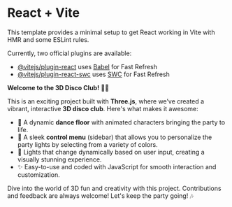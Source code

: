# React + Vite

This template provides a minimal setup to get React working in Vite with HMR and some ESLint rules.

Currently, two official plugins are available:

- [@vitejs/plugin-react](https://github.com/vitejs/vite-plugin-react/blob/main/packages/plugin-react/README.md) uses [Babel](https://babeljs.io/) for Fast Refresh
- [@vitejs/plugin-react-swc](https://github.com/vitejs/vite-plugin-react-swc) uses [SWC](https://swc.rs/) for Fast Refresh

**Welcome to the 3D Disco Club!** 🕺💃  

This is an exciting project built with **Three.js**, where we’ve created a vibrant, interactive **3D disco club**. Here's what makes it awesome:  

- 🎉 A dynamic **dance floor** with animated characters bringing the party to life.  
- 🎨 A sleek **control menu** (sidebar) that allows you to personalize the party lights by selecting from a variety of colors.  
- 🌈 Lights that change dynamically based on user input, creating a visually stunning experience.  
- ✨ Easy-to-use and coded with JavaScript for smooth interaction and customization.  

Dive into the world of 3D fun and creativity with this project. Contributions and feedback are always welcome! Let's keep the party going! 🎶  
